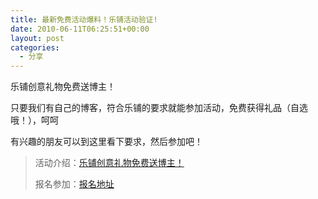 ```yaml
---
title: 最新免费活动爆料！乐铺活动验证!
date: 2010-06-11T06:25:51+00:00
layout: post
categories:
  - 分享
---
```


乐铺创意礼物免费送博主！

只要我们有自己的博客，符合乐铺的要求就能参加活动，免费获得礼品（自选哦！），呵呵

有兴趣的朋友可以到这里看下要求，然后参加吧！

> 活动介绍：[乐铺创意礼物免费送博主！](http://www.lepu.com/blog/archives/1013.html)
>
> 报名参加：[报名地址](http://www.lepu.com/sv/index.php?sid=3)